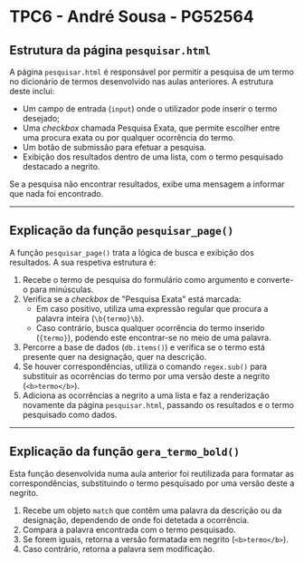 # TPC6 - André Sousa - PG52564

## Estrutura da página `pesquisar.html`

A página `pesquisar.html` é responsável por permitir a pesquisa de um termo no dicionário de termos desenvolvido nas aulas anteriores. A estrutura deste inclui:

- Um campo de entrada (`input`) onde o utilizador pode inserir o termo desejado;
- Uma *checkbox* chamada Pesquisa Exata, que permite escolher entre uma procura exata ou por qualquer ocorrência do termo.
- Um botão de submissão para efetuar a pesquisa.
- Exibição dos resultados dentro de uma lista, com o termo pesquisado destacado a negrito.

Se a pesquisa não encontrar resultados, exibe uma mensagem a informar que nada foi encontrado.

---

## Explicação da função `pesquisar_page()`

A função `pesquisar_page()` trata a lógica de busca e exibição dos resultados. A sua respetiva estrutura é:

1. Recebe o termo de pesquisa do formulário como argumento e converte-o para minúsculas.
2. Verifica se a *checkbox* de "Pesquisa Exata" está marcada:
   - Em caso positivo, utiliza uma expressão regular que procura a palavra inteira (`\b{termo}\b`).
   - Caso contrário, busca qualquer ocorrência do termo inserido (`{termo}`), podendo este encontrar-se no meio de uma palavra.
3. Percorre a base de dados (`db.items()`) e verifica se o termo está presente quer na designação, quer na descrição.
4. Se houver correspondências, utiliza o comando `regex.sub()` para substituir as ocorrências do termo por uma versão deste a negrito (`<b>termo</b>`).
5. Adiciona as ocorrências a negrito a uma lista e faz a renderização novamente da página `pesquisar.html`, passando os resultados e o termo pesquisado como dados.

---

## Explicação da função `gera_termo_bold()`

Esta função desenvolvida numa aula anterior foi reutilizada para formatar as correspondências, substituindo o termo pesquisado por uma versão deste a negrito.&#x20;

1. Recebe um objeto `match` que contêm uma palavra da descrição ou da designação, dependendo de onde foi detetada a ocorrência.
2. Compara a palavra encontrada com o termo pesquisado.
3. Se forem iguais, retorna a versão formatada em negrito (`<b>termo</b>`).
4. Caso contrário, retorna a palavra sem modificação.

